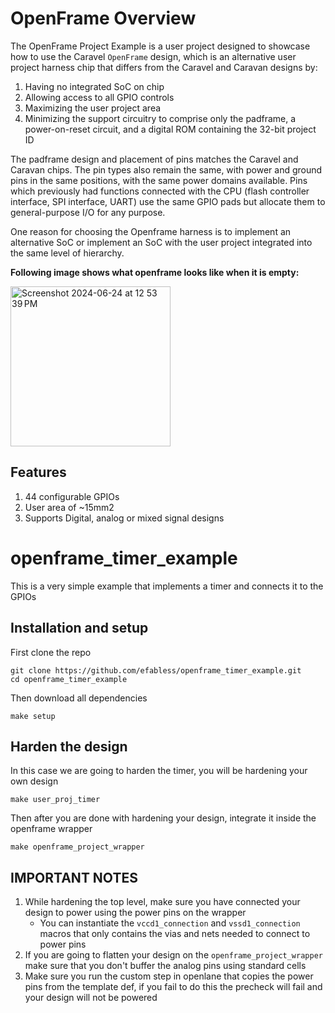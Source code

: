 # OpenFrame Overview

The OpenFrame Project Example is a user project designed to showcase how to use the Caravel `OpenFrame` design, which is an alternative user project harness chip that differs from the Caravel and Caravan designs by:

1. Having no integrated SoC on chip
3. Allowing access to all GPIO controls
4. Maximizing the user project area
5. Minimizing the support circuitry to comprise only the padframe, a power-on-reset circuit, and a digital ROM containing the 32-bit project ID

The padframe design and placement of pins matches the Caravel and Caravan chips. The pin types also remain the same, with power and ground pins in the same positions, with the same power domains available. Pins which previously had functions connected with the CPU (flash controller interface, SPI interface, UART) use the same GPIO pads but allocate them to general-purpose I/O for any purpose.

One reason for choosing the Openframe harness is to implement an alternative SoC or implement an SoC with the user project integrated into the same level of hierarchy.

**Following image shows what openframe looks like when it is empty:**

<img width="256" alt="Screenshot 2024-06-24 at 12 53 39 PM" src="https://github.com/efabless/openframe_timer_example/assets/67271180/ff58b58b-b9c8-4d5e-b9bc-bf344355fa80">

## Features

1. 44 configurable GPIOs
2. User area of ~15mm2
3. Supports Digital, analog or mixed signal designs

# openframe_timer_example

This is a very simple example that implements a timer and connects it to the GPIOs

## Installation and setup

First clone the repo

```
git clone https://github.com/efabless/openframe_timer_example.git
cd openframe_timer_example
```

Then download all dependencies

```
make setup
```

## Harden the design

In this case we are going to harden the timer, you will be hardening your own design

```
make user_proj_timer
```

Then after you are done with hardening your design, integrate it inside the openframe wrapper

```
make openframe_project_wrapper
```

## IMPORTANT NOTES

1. While hardening the top level, make sure you have connected your design to power using the power pins on the wrapper
    - You can instantiate the `vccd1_connection` and `vssd1_connection` macros that only contains the vias and nets needed to connect to power pins
2. If you are going to flatten your design on the `openframe_project_wrapper` make sure that you don't buffer the analog pins using standard cells
3. Make sure you run the custom step in openlane that copies the power pins from the template def, if you fail to do this the precheck will fail and your design will not be powered
